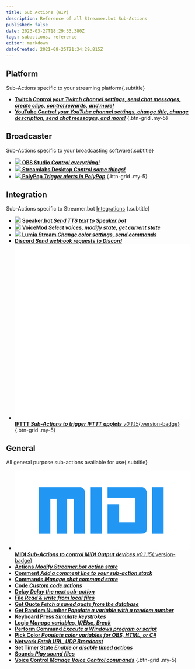 ```yaml
---
title: Sub Actions (WIP)
description: Reference of all Streamer.bot Sub-Actions
published: false
date: 2023-03-27T18:29:33.380Z
tags: subactions, reference
editor: markdown
dateCreated: 2021-08-25T21:34:29.815Z
---
```


## Platform
Sub-Actions specific to your streaming platform{.subtitle}

- [<i class="mdi mdi-twitch text--twitch"></i> **Twitch *Control your Twitch channel settings, send chat messages, create clips, control rewards, and more!***](/Sub-Actions/Twitch)
- [<i class="mdi mdi-youtube text--youtube"></i> **YouTube *Control your YouTube channel settings, change title, change description, send chat messages, and more!***](/Sub-Actions/YouTube)
{.btn-grid .my-5}

## Broadcaster
Sub-Actions specific to your broadcasting software{.subtitle}

- [<img src="https://streamer.bot/img/integrations/obs.svg"/> **OBS Studio *Control everything!***](/Sub-Actions/OBS)
- [<img src="https://streamer.bot/img/integrations/streamlabs.png"/> **Streamlabs Desktop *Control some things!***](/Sub-Actions/Streamlabs-Desktop)
- [<img src="https://streamer.bot/img/integrations/polypop.png"/> **PolyPop *Trigger alerts in PolyPop***](/Sub-Actions/PolyPop)
{.btn-grid .my-5}

## Integration
Sub-Actions specific to Streamer.bot [Integrations](/Integrations) {.subtitle}

- [<img src="https://streamer.bot/twitchspeaker/logo.svg"></img> **Speaker.bot *Send TTS text to Speaker.bot***](/Sub-Actions/Speakerbot)
- [<img src="https://streamer.bot/img/integrations/voicemod.png"> **VoiceMod *Select voices, modify state, get current state***](/Sub-Actions/VoiceMod)
- [<img src="https://streamer.bot/img/integrations/lumia.png"> **Lumia Stream *Change color settings, send commands***](/Sub-Actions/Lumia-Stream)
- [<i class="mdi mdi-discord text--discord"></i> **Discord *Send webhook requests to Discord***](/Sub-Actions/Discord)
- [<img src="/logos/ifttt.png" style="height: auto;"></img> **IFTTT *Sub-Actions to trigger IFTTT applets*** *v0.1.15*{.version-badge}](/Sub-Actions/IFTTT)
{.btn-grid .my-5}

## General
All general purpose sub-actions available for use{.subtitle}

- [<img src="/logos/midi.svg" style="height: auto;"></img> **MIDI *Sub-Actions to control MIDI Output devices*** *v0.1.15*{.version-badge}](/Sub-Actions/MIDI)
- [<i class="mdi mdi-lightning-bolt primary--text"></i> **Actions *Modify Streamer.bot action state***](/Sub-Actions/Actions)
- [<i class="mdi mdi-comment-edit primary--text"></i> **Comment *Add a comment line to your sub-action stack***](/Sub-Actions/Comment)
- [<i class="mdi mdi-comment-alert primary--text"></i> **Commands *Manage chat command state***](/Sub-Actions/Commands)
- [<i class="mdi mdi-code-braces primary--text"></i> **Code *Custom code actions***](/Sub-Actions/Code)
- [<i class="mdi mdi-timelapse primary--text"></i> **Delay *Delay the next sub-action***](/Sub-Actions/Delay)
- [<i class="mdi mdi-file-code primary--text"></i> **File *Read &amp; write from local files***](/Sub-Actions/File)
- [<i class="mdi mdi-comment-quote-outline primary--text"></i> **Get Quote *Fetch a saved quote from the database***](/Sub-Actions/Get-Quote)
- [<i class="mdi mdi-numeric primary--text"></i> **Get Random Number *Populate a variable with a random number***](/Sub-Actions/Get-Random-Number)
- [<i class="mdi mdi-keyboard-close primary--text"></i> **Keyboard Press *Simulate keystrokes***](/Sub-Actions/Keyboard-Press)
- [<i class="mdi mdi-state-machine primary--text"></i> **Logic *Manage variables, If/Else, Break***](/Sub-Actions/Logic)
- [<i class="mdi mdi-code-greater-than primary--text"></i> **Perform Command *Execute a Windows program or script***](/Sub-Actions/Perform-Command)
- [<i class="mdi mdi-format-color-fill primary--text"></i> **Pick Color *Populate color variables for OBS, HTML, or C#***](/Sub-Actions/Pick-Color)
- [<i class="mdi mdi-network primary--text"></i> **Network *Fetch URL, UDP Broadcast***](/Sub-Actions/Network)
- [<i class="mdi mdi-timer primary--text"></i> **Set Timer State *Enable or disable timed actions***](/Sub-Actions/Set-Timer-State)
- [<i class="mdi mdi-volume-high primary--text"></i> **Sounds *Play sound files***](/Sub-Actions/Sounds)
- [<i class="mdi mdi-account-voice primary--text"></i> **Voice Control *Manage Voice Control commands***](/Sub-Actions/Voice-Control)
{.btn-grid .my-5}